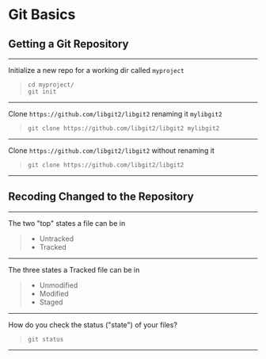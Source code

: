 # Git Basics

## Getting a Git Repository

---

Initialize a new repo for a working dir called `myproject`

>     cd myproject/ 
>     git init

---

Clone `https://github.com/libgit2/libgit2` renaming it `mylibgit2`

>     git clone https://github.com/libgit2/libgit2 mylibgit2

---

Clone `https://github.com/libgit2/libgit2` without renaming it

>     git clone https://github.com/libgit2/libgit2

---

## Recoding Changed to the Repository

---

The two "top" states a file can be in

> - Untracked
> - Tracked

---

The three states a Tracked file can be in

> - Unmodified
> - Modified 
> - Staged 

---

How do you check the status ("state") of your files?

>     git status

---

